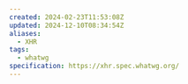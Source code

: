 ```yaml
---
created: 2024-02-23T11:53:08Z
updated: 2024-12-10T08:34:54Z
aliases:
  - XHR
tags:
  - whatwg
specification: https://xhr.spec.whatwg.org/
---
```

